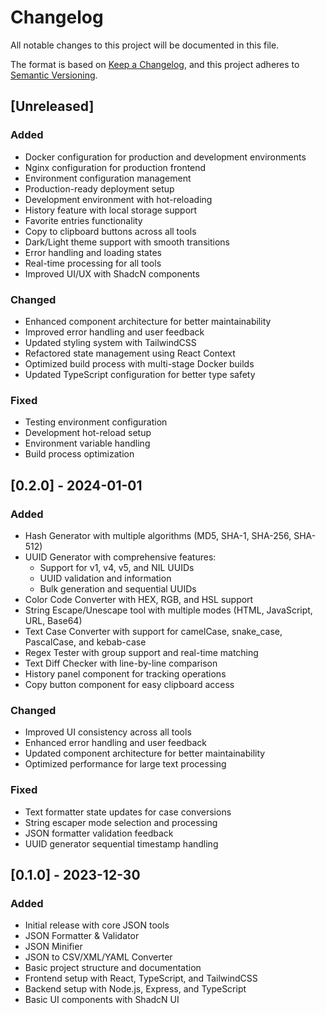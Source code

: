 # Changelog

All notable changes to this project will be documented in this file.

The format is based on [Keep a Changelog](https://keepachangelog.com/en/1.0.0/),
and this project adheres to [Semantic Versioning](https://semver.org/spec/v2.0.0.html).

## [Unreleased]

### Added
- Docker configuration for production and development environments
- Nginx configuration for production frontend
- Environment configuration management
- Production-ready deployment setup
- Development environment with hot-reloading
- History feature with local storage support
- Favorite entries functionality
- Copy to clipboard buttons across all tools
- Dark/Light theme support with smooth transitions
- Error handling and loading states
- Real-time processing for all tools
- Improved UI/UX with ShadcN components

### Changed
- Enhanced component architecture for better maintainability
- Improved error handling and user feedback
- Updated styling system with TailwindCSS
- Refactored state management using React Context
- Optimized build process with multi-stage Docker builds
- Updated TypeScript configuration for better type safety

### Fixed
- Testing environment configuration
- Development hot-reload setup
- Environment variable handling
- Build process optimization

## [0.2.0] - 2024-01-01

### Added
- Hash Generator with multiple algorithms (MD5, SHA-1, SHA-256, SHA-512)
- UUID Generator with comprehensive features:
  - Support for v1, v4, v5, and NIL UUIDs
  - UUID validation and information
  - Bulk generation and sequential UUIDs
- Color Code Converter with HEX, RGB, and HSL support
- String Escape/Unescape tool with multiple modes (HTML, JavaScript, URL, Base64)
- Text Case Converter with support for camelCase, snake_case, PascalCase, and kebab-case
- Regex Tester with group support and real-time matching
- Text Diff Checker with line-by-line comparison
- History panel component for tracking operations
- Copy button component for easy clipboard access

### Changed
- Improved UI consistency across all tools
- Enhanced error handling and user feedback
- Updated component architecture for better maintainability
- Optimized performance for large text processing

### Fixed
- Text formatter state updates for case conversions
- String escaper mode selection and processing
- JSON formatter validation feedback
- UUID generator sequential timestamp handling

## [0.1.0] - 2023-12-30

### Added
- Initial release with core JSON tools
- JSON Formatter & Validator
- JSON Minifier
- JSON to CSV/XML/YAML Converter
- Basic project structure and documentation
- Frontend setup with React, TypeScript, and TailwindCSS
- Backend setup with Node.js, Express, and TypeScript
- Basic UI components with ShadcN UI 